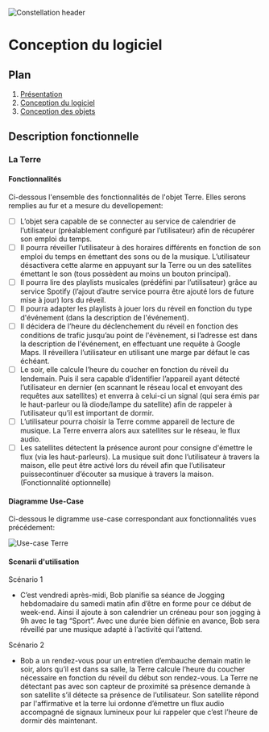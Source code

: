 ![Constellation header](https://github.com/Monierv/OCS/blob/master/Documentation/resources/img/constellation_header.jpg)
# Conception du logiciel
## Plan

1. [Présentation](https://github.com/Monierv/OCS/blob/master/README.md)
2. [Conception du logiciel](https://github.com/Monierv/OCS/blob/master/Documentation/SOFTWARE.md)
3. [Conception des objets](https://github.com/Monierv/OCS/blob/master/Documentation/MATERIAL.md)

## Description fonctionnelle
### La Terre
#### Fonctionnalités
Ci-dessous l'ensemble des fonctionnalités de l'objet Terre. Elles serons remplies au fur et a mesure du devellopement:
- [ ] L’objet sera capable de se connecter au service de calendrier de l’utilisateur
(préalablement configuré par l’utilisateur) afin de récupérer son emploi du temps.
- [ ] Il pourra réveiller l’utilisateur à des horaires différents en fonction de son emploi du
temps en émettant des sons ou de la musique. L’utilisateur désactivera cette alarme
en appuyant sur la Terre ou un des satellites émettant le son (tous possèdent au
moins un bouton principal).
- [ ] Il pourra lire des playlists musicales (prédéfini par l’utilisateur) grâce au service
Spotify (l’ajout d’autre service pourra être ajouté lors de future mise à jour) lors du
réveil.
- [ ] Il pourra adapter les playlists à jouer lors du réveil en fonction du type d'événement
(dans la description de l'événement).
- [ ] Il décidera de l’heure du déclenchement du réveil en fonction des conditions de trafic
jusqu’au point de l'évènement, si l’adresse est dans la description de l'événement, en
effectuant une requête à Google Maps. Il réveillera l’utilisateur en utilisant une marge
par défaut le cas échéant.
- [ ] Le soir, elle calcule l’heure du coucher en fonction du réveil du lendemain. Puis il sera
capable d’identifier l’appareil ayant détecté l’utilisateur en dernier (en scannant le
réseau local et envoyant des requêtes aux satellites) et enverra à celui-ci un signal
(qui sera émis par le haut-parleur ou là diode/lampe du satellite) afin de rappeler à
l’utilisateur qu’il est important de dormir.
- [ ] L’utilisateur pourra choisir la Terre comme appareil de lecture de musique. La Terre
enverra alors aux satellites sur le réseau, le flux audio. 
- [ ] Les satellites détectent la présence auront pour consigne d'émettre le flux (via les haut-parleurs). La musique
suit donc l’utilisateur à travers la maison, elle peut être activé lors du réveil afin que l’utilisateur
puissecontinuer d’écouter sa musique à travers la maison. (Fonctionnalité optionnelle)

#### Diagramme Use-Case
Ci-dessous le digramme use-case correspondant aux fonctionnalités vues précédement:    

![Use-case Terre](https://github.com/Monierv/OCS/blob/master/Documentation/resources/img/use_case_terre.jpg)

#### Scenarii d'utilisation

 Scénario 1 
- C’est vendredi après-midi, Bob planifie sa séance de Jogging hebdomadaire du samedi matin afin d’être en forme pour ce début de week-end.
Ainsi il ajoute à son calendrier un créneau pour son jogging à 9h avec le tag “Sport”.
Avec une durée bien définie en avance, Bob sera réveillé par une musique adapté à l’activité qui l’attend.

Scénario 2

- Bob a un rendez-vous pour un entretien d’embauche demain matin le soir, alors qu’il est dans sa salle, la Terre  calcule l’heure du coucher nécessaire en fonction du réveil du début son rendez-vous. La Terre ne détectant pas avec son capteur de proximité sa présence demande à son satellite s’il détecte sa présence de l’utilisateur. Son satellite répond par l'affirmative et la terre lui ordonne d’émettre un flux audio accompagné de signaux lumineux pour lui rappeler que c’est l’heure de dormir dès maintenant.

